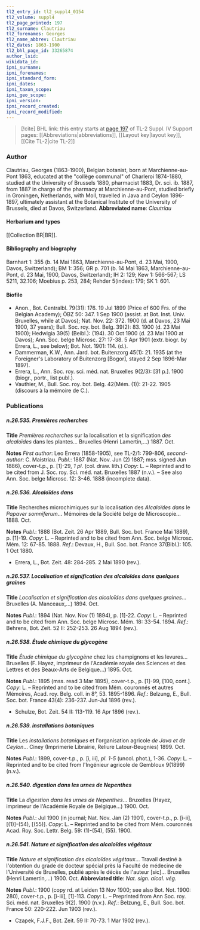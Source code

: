 ```yaml
---
tl2_entry_id: tl2_suppl4_0154
tl2_volume: suppl4
tl2_page_printed: 197
tl2_surname: Clautriau
tl2_forenames: Georges
tl2_name_abbrev: Clautriau
tl2_dates: 1863-1900
tl2_bhl_page_id: 33265874
author_lsid: 
wikidata_id: 
ipni_surname: 
ipni_forenames: 
ipni_standard_form: 
ipni_dates: 
ipni_taxon_scope: 
ipni_geo_scope: 
ipni_version: 
ipni_record_created: 
ipni_record_modified:
---
```


> [!cite] BHL link: this entry starts at [page 197](https://www.biodiversitylibrary.org/page/33265874) of TL-2 Suppl. IV
> Support pages: [[Abbreviations|abbreviations]], [[Layout key|layout key]], [[Cite TL-2|cite TL-2]]

### Author

Clautriau, Georges (1863-1900), Belgian botanist, born at Marchienne-au-Pont 1863, educated at the "collège communal" of Charleroi 1874-1880, studied at the University of Brussels 1880, pharmacist 1883, Dr. sci. ib. 1887, from 1887 in charge of the pharmacy at Marchienne-au-Pont, studied briefly in Groningen, Netherlands, with Moll, travelled in Java and Ceylon 1896-1897, ultimately assistant at the Botanical Institute of the University of Brussels, died at Davos, Switzerland. 
**Abbreviated name**: *Clautriau*

#### Herbarium and types

[[Collection BR|BR]].

#### Bibliography and biography

Barnhart 1: 355 (b. 14 Mai 1863, Marchienne-au-Pont, d. 23 Mai, 1900, Davos, Switzerland); BM 1: 356; GR p. 701 (b. 14 Mai 1863, Marchienne-au-Pont, d. 23 Mai, 1900, Davos, Switzerland); IH 2: 129; Kew 1: 566-567; LS 5211, 32.106; Moebius p. 253, 284; Rehder 5(index): 179; SK 1: 601.

#### Biofile

- Anon., Bot. Centralbl. 79(31): 176. 19 Jul 1899 (Price of 600 Frs. of the Belgian Academy); ÖBZ 50: 347. 1 Sep 1900 (assist. at Bot. Inst. Univ. Bruxelles, while at Davos); Nat. Nov. 22: 372. 1900 (d. at Davos, 23 Mai 1900, 37 years); Bull. Soc. roy. bot. Belg. 39(2): 83. 1900 (d. 23 Mai 1900); Hedwigia 39(5) (Beibl.): (194). 30 Oct 1900 (d. 23 Mai 1900 at Davos); Ann. Soc. belge Microsc. 27: 17-38. 5 Apr 1901 (extr. biogr. by Errera, L., see below); Bot. Not. 1901: 114. (d.).
- Dammerman, K.W., Ann. Jard. bot. Buitenzorg 45(1): 21. 1935 (at the Foreigner's Laboratory of Buitenzorg \[Bogor\], stayed 2 Sep 1896-Mar 1897).
- Errera, L., Ann. Soc. roy. sci. méd. nat. Bruxelles 9(2/3): \[31 p.\]. 1900 (biogr., portr., list publ.).
- Vauthier, M., Bull. Soc. roy. bot. Belg. 42(Mém. (1)): 21-22. 1905 (discours à la mémoire de C.).

### Publications

##### n.26.535. Premières recherches

**Title**
*Premières recherches* sur la localisation et la signification *des alcaloïdes* dans les plantes... Bruxelles (Henri Lamertin,...) 1887. Oct.

**Notes**
*First author*: Leo Errera (1858-1905), see TL-2/1: 799-806, *second-author*: C. Maistriau.
*Publ*.: 1887 (Nat. Nov. Jun (2) 1887; mss. signed Jun 1886), cover-t.p., p. \[1\]-29, *1 pl*. (col. draw. lith.) *Copy*: L. – Reprinted and to be cited from J. Soc. roy. Sci. méd. nat. Bruxelles 1887 (n.v.). – See also Ann. Soc. belge Microsc. 12: 3-46. 1888 (incomplete data).

##### n.26.536. Alcaloïdes dans

**Title**
Recherches microchimiques sur la localisation des *Alcaloïdes dans* le *Papaver somniferum*... Mémoires de la Société belge de Microscopie... 1888. Oct.

**Notes**
*Publ*.: 1888 (Bot. Zeit. 26 Apr 1889, Bull. Soc. bot. France Mai 1889), p. \[1\]-19. *Copy*: L. – Reprinted and to be cited from Ann. Soc. belge Microsc. Mém. 12: 67-85. 1888.
*Ref*.: Devaux, H., Bull. Soc. bot. France 37(Bibl.): 105. 1 Oct 1880.
- Errera, L., Bot. Zeit. 48: 284-285. 2 Mai 1890 (rev.).

##### n.26.537. Localisation et signification des alcaloïdes dans quelques graines

**Title**
*Localisation et signification des alcaloïdes dans quelques graines*... Bruxelles (A. Manceaux,...) 1894. Oct.

**Notes**
*Publ*.: 1894 (Nat. Nov. Nov (1) 1894), p. \[1\]-22. *Copy*: L. – Reprinted and to be cited from Ann. Soc. belge Microsc. Mém. 18: 33-54. 1894.
*Ref*.: Behrens, Bot. Zeit. 52 II: 252-253. 26 Aug 1894 (rev.).

##### n.26.538. Étude chimique du glycogène

**Title**
*Étude chimique du glycogène* chez les champignons et les levures... Bruxelles (F. Hayez, imprimeur de l'Académie royale des Sciences et des Lettres et des Beaux-Arts de Belgique...) 1895. Oct.

**Notes**
*Publ*.: 1895 (mss. read 3 Mar 1895), cover-t.p., p. \[1\]-99, \[100, cont.\]. *Copy*: L. – Reprinted and to be cited from Mém. couronnés et autres Mémoires, Acad. roy. Belg. coll. in 8°, 53. 1895-1896.
*Ref*.: Belzung, E., Bull. Soc. bot. France 43(4): 236-237. Jun-Jul 1896 (rev.).
- Schulze, Bot. Zeit. 54 II: 113-119. 16 Apr 1896 (rev.).

##### n.26.539. installations botaniques

**Title**
Les *installations botaniques* et l'organisation agricole *de Java et de Ceylon*... Ciney (Imprimerie Librairie, Reliure Latour-Beugnies) 1899. Oct.

**Notes**
*Publ*.: 1899, cover-t.p., p. \[i, iii\], *pl. 1-5* (uncol. phot.), 1-36. *Copy*: L. – Reprinted and to be cited from l'Ingénieur agricole de Gembloux 9(1899) (n.v.).

##### n.26.540. digestion dans les urnes de Nepenthes

**Title**
La *digestion dans les urnes de Nepenthes*... Bruxelles (Hayez, imprimeur de l'Académie Royale de Belgique...) 1900. Oct.

**Notes**
*Publ*.: Jul 1900 (in journal; Nat. Nov. Jan (2) 1901), cover-t.p., p. \[i-ii\], \[(1)\]-(54), \[(55)\].
*Copy*: L. – Reprinted and to be cited from Mém. couronnés Acad. Roy. Soc. Lettr. Belg. 59: (1)-(54), (55). 1900.

##### n.26.541. Nature et signification des alcaloïdes végétaux

**Title**
*Nature et signification des alcaloïdes végétaux*... Travail destiné à l'obtention du grade de docteur spécial près la Faculté de médecine de l'Université de Bruxelles, publié après le décès de l'auteur \[sic\]... Bruxelles (Henri Lamertin,...) 1900. Oct.
**Abbreviated title**: *Nat. sign. alcal. vég.*

**Notes**
*Publ*.: 1900 (copy rd. at Leiden 13 Nov 1900; see also Bot. Not. 1900: 280), cover-t.p., p. \[i-iii\], \[1\]-113. *Copy*: L. – Preprinted from Ann Soc. roy. Sci. méd. nat. Bruxelles 9(2). 1900 (n.v.).
*Ref*.: Belzung, E., Bull. Soc. bot. France 50: 220-222. Jun 1903 (rev.).
- Czapek, F.J.F., Bot. Zeit. 59 II: 70-73. 1 Mar 1902 (rev.).

